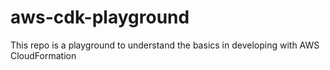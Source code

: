 # aws-cdk-playground
This repo is a playground to understand the basics in developing with AWS CloudFormation

